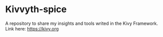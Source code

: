 # Kivvyth-spice
A repository to share my insights and tools writed in the Kivy Framework. Link here: https://kivy.org
